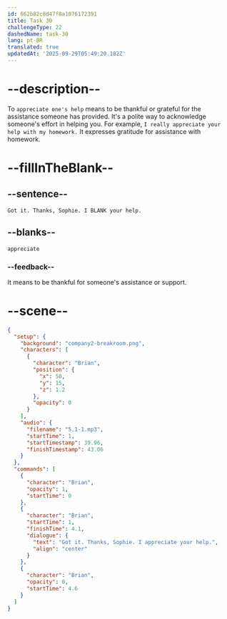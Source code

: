 ```yaml
---
id: 662b82c8d47f8a1076172391
title: Task 30
challengeType: 22
dashedName: task-30
lang: pt-BR
translated: true
updatedAt: '2025-09-29T05:49:20.182Z'
---
```


<!-- (Audio) Brian: Got it. Thanks, Sophie. I appreciate your help. -->

# --description--

To `appreciate one's help` means to be thankful or grateful for the assistance someone has provided. It's a polite way to acknowledge someone's effort in helping you. For example, `I really appreciate your help with my homework.` It expresses gratitude for assistance with homework.

# --fillInTheBlank--

## --sentence--

`Got it. Thanks, Sophie. I BLANK your help.`

## --blanks--

`appreciate`

### --feedback--

It means to be thankful for someone's assistance or support.

# --scene--

```json
{
  "setup": {
    "background": "company2-breakroom.png",
    "characters": [
      {
        "character": "Brian",
        "position": {
          "x": 50,
          "y": 15,
          "z": 1.2
        },
        "opacity": 0
      }
    ],
    "audio": {
      "filename": "5.1-1.mp3",
      "startTime": 1,
      "startTimestamp": 39.96,
      "finishTimestamp": 43.06
    }
  },
  "commands": [
    {
      "character": "Brian",
      "opacity": 1,
      "startTime": 0
    },
    {
      "character": "Brian",
      "startTime": 1,
      "finishTime": 4.1,
      "dialogue": {
        "text": "Got it. Thanks, Sophie. I appreciate your help.",
        "align": "center"
      }
    },
    {
      "character": "Brian",
      "opacity": 0,
      "startTime": 4.6
    }
  ]
}
```
